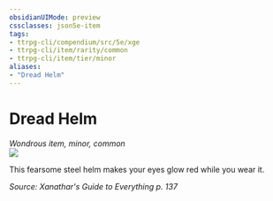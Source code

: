 ```yaml
---
obsidianUIMode: preview
cssclasses: json5e-item
tags:
- ttrpg-cli/compendium/src/5e/xge
- ttrpg-cli/item/rarity/common
- ttrpg-cli/item/tier/minor
aliases: 
- "Dread Helm"
---
```

# Dread Helm
*Wondrous item, minor, common*  
![](/3-Mechanics/CLI/Compendium/items/img/dread-helm.webp#right)


This fearsome steel helm makes your eyes glow red while you wear it.

*Source: Xanathar's Guide to Everything p. 137*